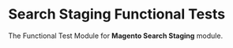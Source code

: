 # Search Staging Functional Tests

The Functional Test Module for **Magento Search Staging** module.
